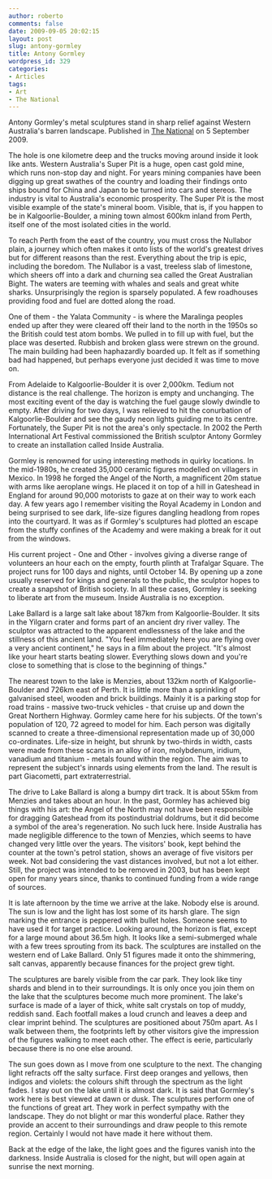 ```yaml
---
author: roberto
comments: false
date: 2009-09-05 20:02:15
layout: post
slug: antony-gormley
title: Antony Gormley
wordpress_id: 329
categories:
- Articles
tags:
- Art
- The National
---
```


Antony Gormley's metal sculptures stand in sharp relief against Western Australia's barren landscape. Published in [The National](http://www.thenational.ae/lifestyle/travel/gormley-figures-in-the-australian-interior?pageCount=0) on 5 September 2009.


The hole is one kilometre deep and the trucks moving around inside it look like ants. Western Australia's Super Pit is a huge, open cast gold mine, which runs non-stop day and night. For years mining companies have been digging up great swathes of the country and loading their findings onto ships bound for China and Japan to be turned into cars and stereos. The industry is vital to Australia's economic prosperity. The Super Pit is the most visible example of the state's mineral boom. Visible, that is, if you happen to be in Kalgoorlie-Boulder, a mining town almost 600km inland from Perth, itself one of the most isolated cities in the world.

To reach Perth from the east of the country, you must cross the Nullabor plain, a journey which often makes it onto lists of the world's greatest drives but for different reasons than the rest. Everything about the trip is epic, including the boredom. The Nullabor is a vast, treeless slab of limestone, which sheers off into a dark and churning sea called the Great Australian Bight. The waters are teeming with whales and seals and great white sharks. Unsurprisingly the region is sparsely populated. A few roadhouses providing food and fuel are dotted along the road.

One of them - the Yalata Community - is where the Maralinga peoples ended up after they were cleared off their land to the north in the 1950s so the British could test atom bombs. We pulled in to fill up with fuel, but the place was deserted. Rubbish and broken glass were strewn on the ground. The main building had been haphazardly boarded up. It felt as if something bad had happened, but perhaps everyone just decided it was time to move on.

From Adelaide to Kalgoorlie-Boulder it is over 2,000km. Tedium not distance is the real challenge. The horizon is empty and unchanging. The most exciting event of the day is watching the fuel gauge slowly dwindle to empty. After driving for two days, I was relieved to hit the conurbation of Kalgoorlie-Boulder and see the gaudy neon lights guiding me to its centre. Fortunately, the Super Pit is not the area's only spectacle. In 2002 the Perth International Art Festival commissioned the British sculptor Antony Gormley to create an installation called Inside Australia.

Gormley is renowned for using interesting methods in quirky locations. In the mid-1980s, he created 35,000 ceramic figures modelled on villagers in Mexico. In 1998 he forged the Angel of the North, a magnificent 20m statue with arms like aeroplane wings. He placed it on top of a hill in Gateshead in England for around 90,000 motorists to gaze at on their way to work each day. A few years ago I remember visiting the Royal Academy in London and being surprised to see dark, life-size figures dangling headlong from ropes into the courtyard. It was as if Gormley's sculptures had plotted an escape from the stuffy confines of the Academy and were making a break for it out from the windows.

His current project - One and Other - involves giving a diverse range of volunteers an hour each on the empty, fourth plinth at Trafalgar Square. The project runs for 100 days and nights, until October 14. By opening up a zone usually reserved for kings and generals to the public, the sculptor hopes to create a snapshot of British society. In all these cases, Gormley is seeking to liberate art from the museum. Inside Australia is no exception.

Lake Ballard is a large salt lake about 187km from Kalgoorlie-Boulder. It sits in the Yilgarn crater and forms part of an ancient dry river valley. The sculptor was attracted to the apparent endlessness of the lake and the stillness of this ancient land. "You feel immediately here you are flying over a very ancient continent," he says in a film about the project. "It's almost like your heart starts beating slower. Everything slows down and you're close to something that is close to the beginning of things."

The nearest town to the lake is Menzies, about 132km north of Kalgoorlie-Boulder and 726km east of Perth. It is little more than a sprinkling of galvanised steel, wooden and brick buildings. Mainly it is a parking stop for road trains - massive two-truck vehicles - that cruise up and down the Great Northern Highway. Gormley came here for his subjects. Of the town's population of 120, 72 agreed to model for him. Each person was digitally scanned to create a three-dimensional representation made up of 30,000 co-ordinates. Life-size in height, but shrunk by two-thirds in width, casts were made from these scans in an alloy of iron, molybdenum, iridium, vanadium and titanium - metals found within the region. The aim was to represent the subject's innards using elements from the land. The result is part Giacometti, part extraterrestrial.

The drive to Lake Ballard is along a bumpy dirt track. It is about 55km from Menzies and takes about an hour. In the past, Gormley has achieved big things with his art: the Angel of the North may not have been responsible for dragging Gateshead from its postindustrial doldrums, but it did become a symbol of the area's regeneration. No such luck here. Inside Australia has made negligible difference to the town of Menzies, which seems to have changed very little over the years. The visitors' book, kept behind the counter at the town's petrol station, shows an average of five visitors per week. Not bad considering the vast distances involved, but not a lot either. Still, the project was intended to be removed in 2003, but has been kept open for many years since, thanks to continued funding from a wide range of sources.

It is late afternoon by the time we arrive at the lake. Nobody else is around. The sun is low and the light has lost some of its harsh glare. The sign marking the entrance is peppered with bullet holes. Someone seems to have used it for target practice. Looking around, the horizon is flat, except for a large mound about 36.5m high. It looks like a semi-submerged whale with a few trees sprouting from its back. The sculptures are installed on the western end of Lake Ballard. Only 51 figures made it onto the shimmering, salt canvas, apparently because finances for the project grew tight.

The sculptures are barely visible from the car park. They look like tiny shards and blend in to their surroundings. It is only once you join them on the lake that the sculptures become much more prominent. The lake's surface is made of a layer of thick, white salt crystals on top of muddy, reddish sand. Each footfall makes a loud crunch and leaves a deep and clear imprint behind. The sculptures are positioned about 750m apart. As I walk between them, the footprints left by other visitors give the impression of the figures walking to meet each other. The effect is eerie, particularly because there is no one else around.

The sun goes down as I move from one sculpture to the next. The changing light refracts off the salty surface. First deep oranges and yellows, then indigos and violets: the colours shift through the spectrum as the light fades. I stay out on the lake until it is almost dark. It is said that Gormley's work here is best viewed at dawn or dusk. The sculptures perform one of the functions of great art. They work in perfect sympathy with the landscape. They do not blight or mar this wonderful place. Rather they provide an accent to their surroundings and draw people to this remote region. Certainly I would not have made it here without them.

Back at the edge of the lake, the light goes and the figures vanish into the darkness. Inside Australia is closed for the night, but will open again at sunrise the next morning.
